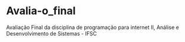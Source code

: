 # Avalia-o_final
Avaliação Final da disciplina de programação para internet II, Análise e Desenvolvimento de Sistemas - IFSC
